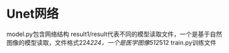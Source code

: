 # Unet网络

model.py包含网络结构
result1/result代表不同的模型读取文件，一个是基于自然图像的模型读取，文件格式224*224，一个是医学图像512*512
train.py训练文件
